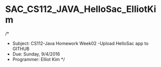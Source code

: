 # SAC_CS112_JAVA_HelloSac_ElliotKim

/*
 * Subject:     CS112-Java Homework Week02 -Upload HelloSac app to GITHUB
 * Due:         Sunday, 9/4/2016
 * Programmer:  Elliot Kim
 */
